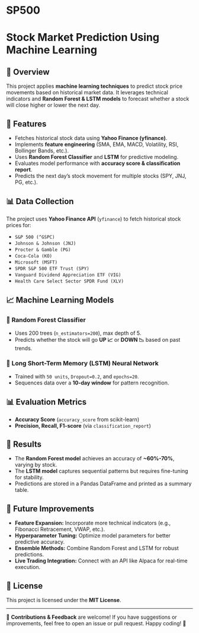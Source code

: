 # SP500

# Stock Market Prediction Using Machine Learning

## 📌 Overview
This project applies **machine learning techniques** to predict stock price movements based on historical market data. It leverages technical indicators and **Random Forest & LSTM models** to forecast whether a stock will close higher or lower the next day.

## 🚀 Features
- Fetches historical stock data using **Yahoo Finance (yfinance)**.
- Implements **feature engineering** (SMA, EMA, MACD, Volatility, RSI, Bollinger Bands, etc.).
- Uses **Random Forest Classifier** and **LSTM** for predictive modeling.
- Evaluates model performance with **accuracy score & classification report**.
- Predicts the next day’s stock movement for multiple stocks (SPY, JNJ, PG, etc.).


## 📊 Data Collection
The project uses **Yahoo Finance API** (`yfinance`) to fetch historical stock prices for:
- `S&P 500 (^GSPC)`
- `Johnson & Johnson (JNJ)`
- `Procter & Gamble (PG)`
- `Coca-Cola (KO)`
- `Microsoft (MSFT)`
- `SPDR S&P 500 ETF Trust (SPY)`
- `Vanguard Dividend Appreciation ETF (VIG)`
- `Health Care Select Sector SPDR Fund (XLV)`

## 📈 Machine Learning Models
### 🔹 **Random Forest Classifier**
- Uses 200 trees (`n_estimators=200`), max depth of 5.
- Predicts whether the stock will go **UP 📈** or **DOWN 📉** based on past trends.

### 🔹 **Long Short-Term Memory (LSTM) Neural Network**
- Trained with `50 units`, `Dropout=0.2`, and `epochs=20`.
- Sequences data over a **10-day window** for pattern recognition.

## 📊 Evaluation Metrics
- **Accuracy Score** (`accuracy_score` from scikit-learn)
- **Precision, Recall, F1-score** (via `classification_report`)

## 📢 Results
- The **Random Forest model** achieves an accuracy of **~60%-70%**, varying by stock.
- The **LSTM model** captures sequential patterns but requires fine-tuning for stability.
- Predictions are stored in a Pandas DataFrame and printed as a summary table.

## 🔮 Future Improvements
- **Feature Expansion:** Incorporate more technical indicators (e.g., Fibonacci Retracement, VWAP, etc.).
- **Hyperparameter Tuning:** Optimize model parameters for better predictive accuracy.
- **Ensemble Methods:** Combine Random Forest and LSTM for robust predictions.
- **Live Trading Integration:** Connect with an API like Alpaca for real-time execution.

## 📜 License
This project is licensed under the **MIT License**.

---
🚀 **Contributions & Feedback** are welcome! If you have suggestions or improvements, feel free to open an issue or pull request. Happy coding! 🎯

